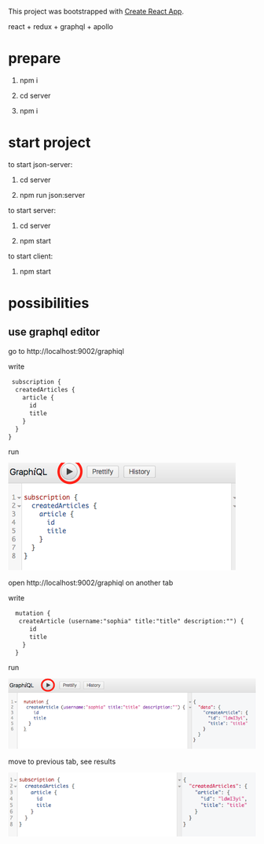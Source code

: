 This project was bootstrapped with [Create React App](https://github.com/facebookincubator/create-react-app).

react + redux + graphql + apollo

# prepare

1. npm i

2. cd server

3. npm i

# start project

to start json-server: 
1. cd server

2. npm run json:server

to start server:

1. cd server

2. npm start

to start client:

1. npm start

# possibilities
## use graphql editor

go to http://localhost:9002/graphiql

write
```
 subscription {
  createdArticles {
    article {
      id
      title
    }
  }
}
```
run

![Alt text](subscription1.png?raw=true "Subscription")

open http://localhost:9002/graphiql on another tab 

write
```
  mutation {
   createArticle (username:"sophia" title:"title" description:"") {
      id
      title
    }
  }
```
run

![Alt text](mutation.png?raw=true "Mutation")

move to previous tab, see results

![Alt text](subscription2.png?raw=true "Subscription results")





